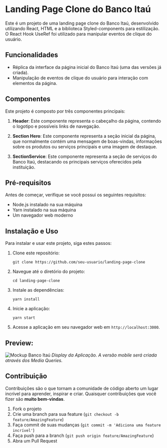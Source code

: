 # Landing Page Clone do Banco Itaú

Este é um projeto de uma landing page clone do Banco Itaú, desenvolvido utilizando React, HTML e a biblioteca Styled-components para estilização. O React Hook UseRef foi utilizado para manipular eventos de clique do usuário.

## Funcionalidades

- Réplica da interface da página inicial do Banco Itaú (uma das versões já criada).
- Manipulação de eventos de clique do usuário para interação com elementos da página.

## Componentes

Este projeto é composto por três componentes principais:

1. **Header**: Este componente representa o cabeçalho da página, contendo o logotipo e possíveis links de navegação.

2. **Section Hero**: Este componente representa a seção inicial da página, que normalmente contém uma mensagem de boas-vindas, informações sobre os produtos ou serviços principais e uma imagem de destaque.

3. **SectionService**: Este componente representa a seção de serviços do Banco Itaú, destacando os principais serviços oferecidos pela instituição.

## Pré-requisitos

Antes de começar, verifique se você possui os seguintes requisitos:
- Node.js instalado na sua máquina
- Yarn instalado na sua máquina
- Um navegador web moderno

## Instalação e Uso

Para instalar e usar este projeto, siga estes passos:

1. Clone este repositório:
    ```
    git clone https://github.com/seu-usuario/landing-page-clone
    ```
2. Navegue até o diretório do projeto:
    ```
    cd landing-page-clone
    ```
3. Instale as dependências:
    ```
    yarn install
    ```
4. Inicie a aplicação:
    ```
    yarn start
    ```
5. Acesse a aplicação em seu navegador web em `http://localhost:3000`.

## Preview:
![Mockup Banco Itaú](https://github.com/diegofelipeap/banco-itau/assets/78945288/4eec7ccd-ca1a-4f70-86c5-1b6b439e06ef)
*Display da Aplicação. A versão mobile será criada através dos Media Queries.*

## Contribuição

Contribuições são o que tornam a comunidade de código aberto um lugar incrível para aprender, inspirar e criar. Quaisquer contribuições que você fizer são **muito bem-vindas**.

1. Fork o projeto
2. Crie uma branch para sua feature (`git checkout -b feature/AmazingFeature`)
3. Faça commit de suas mudanças (`git commit -m 'Adiciona uma feature incrível'`)
4. Faça push para a branch (`git push origin feature/AmazingFeature`)
5. Abra um Pull Request


